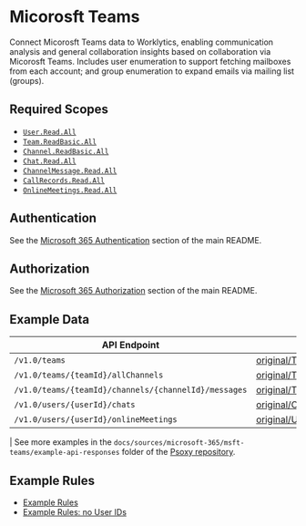 # Micorosft Teams

Connect Micorosft Teams data to Worklytics, enabling communication analysis and general collaboration
insights based on collaboration via Micorosft Teams. Includes user enumeration to support fetching
mailboxes from each account; and group enumeration to expand emails via mailing list (groups).

## Required Scopes
- [`User.Read.All`](https://learn.microsoft.com/en-us/graph/permissions-reference#userreadall)
- [`Team.ReadBasic.All`](https://learn.microsoft.com/en-us/graph/permissions-reference#teamreadbasicall)
- [`Channel.ReadBasic.All`](https://learn.microsoft.com/en-us/graph/permissions-reference#channelreadbasicall)
- [`Chat.Read.All`](https://learn.microsoft.com/en-us/graph/permissions-reference#chatreadbasicall)
- [`ChannelMessage.Read.All`](https://learn.microsoft.com/en-us/graph/permissions-reference#channelmessagereadall)
- [`CallRecords.Read.All`](https://learn.microsoft.com/en-us/graph/permissions-reference#callrecordsreadall)
- [`OnlineMeetings.Read.All`](https://learn.microsoft.com/en-us/graph/permissions-reference#onlinemeetingsreadall)

## Authentication

See the [Microsoft 365 Authentication](../README.md#authentication) section of the main README.

## Authorization

See the [Microsoft 365 Authorization](../README.md#authorization) section of the main README.

## Example Data

| API Endpoint                        | Example Response                                                                                               | Sanitized Example Response                                                                     |
|-------------------------------------|----------------------------------------------------------------------------------------------------------------|------------------------------------------------------------------------------------------------|
| `/v1.0/teams`                       | [original/Teams_v1.0.json](example-api-responses/original/Teams_v1.0.json)                                     | [sanitized/Teams_v1.0.json](example-api-responses/sanitized/Teams_v1.0.json)                   |
| `/v1.0/teams/{teamId}/allChannels`  | [original/Teams_allChannels_v1.0.json](example-api-responses/original/Teams_allChannels_v1.0.json)             | [sanitized/Teams_allChannels_v1.0.json](example-api-responses/sanitized/Teams_allChannels_v1.0.json) |
| `/v1.0/teams/{teamId}/channels/{channelId}/messages` | [original/Teams_channels_messages_v1.0.json](example-api-responses/original/Teams_channels_messages_v1.0.json) | [sanitized/Teams_channels_messages_v1.0.json](example-api-responses/sanitized/Teams_channels_messages_v1.0.json) |
| `/v1.0/users/{userId}/chats`        | [original/Chats_messages_v1.0.json](example-api-responses/original/Chats_messages_v1.0.json)                   | [sanitized/Chats_messages_v1.0.json](example-api-responses/sanitized/Chats_messages_v1.0.json) |
| `/v1.0/users/{userId}/onlineMeetings` | [original/Users_onlineMeetings_v1.0.json](example-api-responses/original/Users_onlineMeetings_v1.0.json)       | [sanitized/Users_onlineMeetings_v1.0.json](example-api-responses/sanitized/Users_onlineMeetings_v1.0.json) |
|
See more examples in the `docs/sources/microsoft-365/msft-teams/example-api-responses` folder
of the [Psoxy repository](https://github.com/Worklytics/psoxy).

## Example Rules

- [Example Rules](msft-teams.yaml)
- [Example Rules: no User IDs](msft-teams_no-userIds.yaml)


